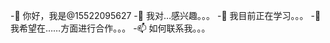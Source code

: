  -👋 你好，我是@15522095627
 -👀 我对…感兴趣。。。
 -🌱 我目前正在学习。。。
 -💞️ 我希望在……方面进行合作。。。
 -📫 如何联系我。。。

<!---
15522095627/1552209562是一个✨ 特殊的✨ 因为它的`README.md`（此文件）出现在GitHub配置文件中。
您可以单击预览链接查看更改。
 ---&#62;
